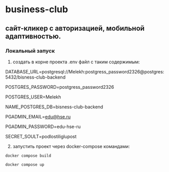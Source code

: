 # business-club
## сайт-кликер с авторизацией, мобильной адаптивностью.

### Локальный запуск
1. создать в корне проекта .env файл с таким содержимым:
   
DATABASE_URL=postgresql://Melekh:postgress_password2326@postgres:5432/bisness-club-backend

POSTGRES_PASSWORD=postgress_password2326

POSTGRES_USER=Melekh

NAME_POSTGRES_DB=bisness-club-backend

PGADMIN_EMAIL=edu@hse.ru

PGADMIN_PASSWORD=edu-hse-ru

SECRET_SOULT=podlostiliglupost

2. запустить проект через docker-compose командами:

`docker compose build`

`docker compose up`

